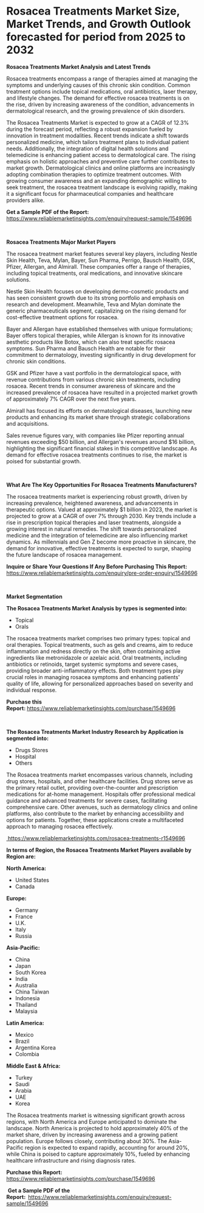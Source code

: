 <p><h1>Rosacea Treatments Market Size, Market Trends, and Growth Outlook forecasted for period from 2025 to 2032</h1></p><p><strong>Rosacea Treatments Market Analysis and Latest Trends</strong></p>
<p><p>Rosacea treatments encompass a range of therapies aimed at managing the symptoms and underlying causes of this chronic skin condition. Common treatment options include topical medications, oral antibiotics, laser therapy, and lifestyle changes. The demand for effective rosacea treatments is on the rise, driven by increasing awareness of the condition, advancements in dermatological research, and the growing prevalence of skin disorders.</p><p>The Rosacea Treatments Market is expected to grow at a CAGR of 12.3% during the forecast period, reflecting a robust expansion fueled by innovation in treatment modalities. Recent trends indicate a shift towards personalized medicine, which tailors treatment plans to individual patient needs. Additionally, the integration of digital health solutions and telemedicine is enhancing patient access to dermatological care. The rising emphasis on holistic approaches and preventive care further contributes to market growth. Dermatological clinics and online platforms are increasingly adopting combination therapies to optimize treatment outcomes. With growing consumer awareness and an expanding demographic willing to seek treatment, the rosacea treatment landscape is evolving rapidly, making it a significant focus for pharmaceutical companies and healthcare providers alike.</p></p>
<p><strong>Get a Sample PDF of the Report:&nbsp;</strong> <a href="https://www.reliablemarketinsights.com/enquiry/request-sample/1549696?utm_campaign=3383&utm_medium=2&utm_source=Github&utm_content=ia&utm_term=12042025&utm_id=rosacea-treatments">https://www.reliablemarketinsights.com/enquiry/request-sample/1549696</a></p>
<p>&nbsp;</p>
<p><strong>Rosacea Treatments Major Market Players</strong></p>
<p><p>The rosacea treatment market features several key players, including Nestle Skin Health, Teva, Mylan, Bayer, Sun Pharma, Perrigo, Bausch Health, GSK, Pfizer, Allergan, and Almirall. These companies offer a range of therapies, including topical treatments, oral medications, and innovative skincare solutions.</p><p>Nestle Skin Health focuses on developing dermo-cosmetic products and has seen consistent growth due to its strong portfolio and emphasis on research and development. Meanwhile, Teva and Mylan dominate the generic pharmaceuticals segment, capitalizing on the rising demand for cost-effective treatment options for rosacea.</p><p>Bayer and Allergan have established themselves with unique formulations; Bayer offers topical therapies, while Allergan is known for its innovative aesthetic products like Botox, which can also treat specific rosacea symptoms. Sun Pharma and Bausch Health are notable for their commitment to dermatology, investing significantly in drug development for chronic skin conditions.</p><p>GSK and Pfizer have a vast portfolio in the dermatological space, with revenue contributions from various chronic skin treatments, including rosacea. Recent trends in consumer awareness of skincare and the increased prevalence of rosacea have resulted in a projected market growth of approximately 7% CAGR over the next five years.</p><p>Almirall has focused its efforts on dermatological diseases, launching new products and enhancing its market share through strategic collaborations and acquisitions.</p><p>Sales revenue figures vary, with companies like Pfizer reporting annual revenues exceeding $50 billion, and Allergan's revenues around $16 billion, highlighting the significant financial stakes in this competitive landscape. As demand for effective rosacea treatments continues to rise, the market is poised for substantial growth.</p></p>
<p>&nbsp;</p>
<p><strong>What Are The Key Opportunities For Rosacea Treatments Manufacturers?</strong></p>
<p><p>The rosacea treatments market is experiencing robust growth, driven by increasing prevalence, heightened awareness, and advancements in therapeutic options. Valued at approximately $1 billion in 2023, the market is projected to grow at a CAGR of over 7% through 2030. Key trends include a rise in prescription topical therapies and laser treatments, alongside a growing interest in natural remedies. The shift towards personalized medicine and the integration of telemedicine are also influencing market dynamics. As millennials and Gen Z become more proactive in skincare, the demand for innovative, effective treatments is expected to surge, shaping the future landscape of rosacea management.</p></p>
<p><strong>Inquire or Share Your Questions If Any Before Purchasing This Report:</strong> <a href="https://www.reliablemarketinsights.com/enquiry/pre-order-enquiry/1549696?utm_campaign=3383&utm_medium=2&utm_source=Github&utm_content=ia&utm_term=12042025&utm_id=rosacea-treatments">https://www.reliablemarketinsights.com/enquiry/pre-order-enquiry/1549696</a></p>
<p>&nbsp;</p>
<p><strong>Market Segmentation</strong></p>
<p><strong>The Rosacea Treatments Market Analysis by types is segmented into:</strong></p>
<p><ul><li>Topical</li><li>Orals</li></ul></p>
<p><p>The rosacea treatments market comprises two primary types: topical and oral therapies. Topical treatments, such as gels and creams, aim to reduce inflammation and redness directly on the skin, often containing active ingredients like metronidazole or azelaic acid. Oral treatments, including antibiotics or retinoids, target systemic symptoms and severe cases, providing broader anti-inflammatory effects. Both treatment types play crucial roles in managing rosacea symptoms and enhancing patients' quality of life, allowing for personalized approaches based on severity and individual response.</p></p>
<p><strong>Purchase this Report:&nbsp;</strong><a href="https://www.reliablemarketinsights.com/purchase/1549696?utm_campaign=3383&utm_medium=2&utm_source=Github&utm_content=ia&utm_term=12042025&utm_id=rosacea-treatments">https://www.reliablemarketinsights.com/purchase/1549696</a></p>
<p>&nbsp;</p>
<p><strong>The Rosacea Treatments Market Industry Research by Application is segmented into:</strong></p>
<p><ul><li>Drugs Stores</li><li>Hospital</li><li>Others</li></ul></p>
<p><p>The Rosacea treatments market encompasses various channels, including drug stores, hospitals, and other healthcare facilities. Drug stores serve as the primary retail outlet, providing over-the-counter and prescription medications for at-home management. Hospitals offer professional medical guidance and advanced treatments for severe cases, facilitating comprehensive care. Other avenues, such as dermatology clinics and online platforms, also contribute to the market by enhancing accessibility and options for patients. Together, these applications create a multifaceted approach to managing rosacea effectively.</p></p>
<p><a href="https://www.reliablemarketinsights.com/rosacea-treatments-r1549696?utm_campaign=3383&utm_medium=2&utm_source=Github&utm_content=ia&utm_term=12042025&utm_id=rosacea-treatments">&nbsp;https://www.reliablemarketinsights.com/rosacea-treatments-r1549696</a></p>
<p><strong>In terms of Region, the Rosacea Treatments Market Players available by Region are:</strong></p>
<p>
    <p> <strong> North America: </strong>
        <ul>
            <li>United States</li>
            <li>Canada</li>
        </ul>
        </p> 
    <p> <strong> Europe: </strong>
        <ul>
            <li>Germany</li>
            <li>France</li>
            <li>U.K.</li>
            <li>Italy</li>
            <li>Russia</li>
        </ul>
        </p> 
    <p> <strong> Asia-Pacific: </strong>
        <ul>
            <li>China</li>
            <li>Japan</li>
            <li>South Korea</li>
            <li>India</li>
            <li>Australia</li>
            <li>China Taiwan</li>
            <li>Indonesia</li>
            <li>Thailand</li>
            <li>Malaysia</li>
        </ul>
        </p> 
    <p> <strong> Latin America: </strong>
        <ul>
            <li>Mexico</li>
            <li>Brazil</li>
            <li>Argentina Korea</li>
            <li>Colombia</li>
        </ul>
        </p> 
    <p> <strong> Middle East & Africa: </strong>
        <ul>
            <li>Turkey</li>
            <li>Saudi</li>
            <li>Arabia</li>
            <li>UAE</li>
            <li>Korea</li>
        </ul>
    </p>
    </p>
<p><p>The Rosacea treatments market is witnessing significant growth across regions, with North America and Europe anticipated to dominate the landscape. North America is projected to hold approximately 40% of the market share, driven by increasing awareness and a growing patient population. Europe follows closely, contributing about 30%. The Asia-Pacific region is expected to expand rapidly, accounting for around 20%, while China is poised to capture approximately 10%, fueled by enhancing healthcare infrastructure and rising diagnosis rates.</p></p>
<p><strong>Purchase this Report: </strong><a href="https://www.reliablemarketinsights.com/purchase/1549696?utm_campaign=3383&utm_medium=2&utm_source=Github&utm_content=ia&utm_term=12042025&utm_id=rosacea-treatments">https://www.reliablemarketinsights.com/purchase/1549696</a></p>
<p>&nbsp;<strong>Get a Sample PDF of the Report:&nbsp;&nbsp;</strong><a href="https://www.reliablemarketinsights.com/enquiry/request-sample/1549696?utm_campaign=3383&utm_medium=2&utm_source=Github&utm_content=ia&utm_term=12042025&utm_id=rosacea-treatments">https://www.reliablemarketinsights.com/enquiry/request-sample/1549696</a></p>
<p><strong></strong></p>
<p><p></p><p></p><p></p></p>